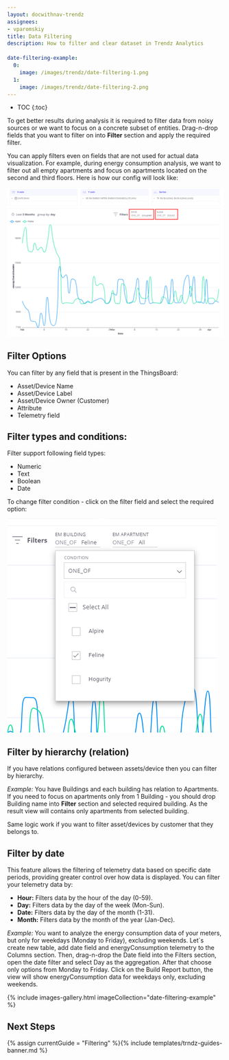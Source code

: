 ```yaml
---
layout: docwithnav-trendz
assignees:
- vparomskiy
title: Data Filtering
description: How to filter and clear dataset in Trendz Analytics 

date-filtering-example:
  0: 
    image: /images/trendz/date-filtering-1.png
  1:
    image: /images/trendz/date-filtering-2.png
---
```


* TOC
{:toc}

To get better results during analysis it is required to filter data from noisy sources or we want to focus on a concrete subset of entities. 
Drag-n-drop fields that you want to filter on into **Filter** section and apply the required filter. 

You can apply filters even on fields that are not used for actual data visualization. For example, during energy consumption analysis, we want to filter out all 
empty apartments and focus on apartments located on the second and third floors. Here is how our config will look like:

![image](/images/trendz/filter-example.png)


## Filter Options

You can filter by any field that is present in the ThingsBoard:
* Asset/Device Name 
* Asset/Device Label 
* Asset/Device Owner (Customer) 
* Attribute
* Telemetry field


## Filter types and conditions:

Filter support following field types:
* Numeric
* Text 
* Boolean
* Date 

To change filter condition - click on the filter field and select the required option:

![image](/images/trendz/filter-dialog.png)

## Filter by hierarchy (relation)

If you have relations configured between assets/device then you can filter by hierarchy. 

*Example:* You have Buildings and each building has relation to Apartments. If you need to focus on apartments only 
from 1 Building - you should drop Building name into **Filter** section and selected required building. As the result 
view will contains only apartments from selected building.

Same logic work if you want to filter asset/devices by customer that they belongs to.

## Filter by date

This feature allows the filtering of telemetry data based on specific date periods, providing greater control over how data is displayed. You can filter your telemetry data by:
* **Hour:** Filters data by the hour of the day (0-59).
* **Day:** Filters data by the day of the week (Mon-Sun).
* **Date:** Filters data by the day of the month (1-31).
* **Month:** Filters data by the month of the year (Jan-Dec).

*Example:* You want to analyze the energy consumption data of your meters, but only for weekdays (Monday to Friday), excluding weekends. Let`s create new table, add date field and energyConsumption telemetry to the Columns section. Then, drag-n-drop the Date field into the 
Filters section, open the date filter and select Day as the aggregation. After that choose only options from Monday to Friday. Click on the Build Report button, the view will show energyConsumption data for weekdays only, excluding weekends.

{% include images-gallery.html imageCollection="date-filtering-example" %}

## Next Steps

{% assign currentGuide = "Filtering" %}{% include templates/trndz-guides-banner.md %}
